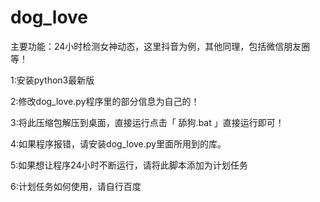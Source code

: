 # dog_love
主要功能：24小时检测女神动态，这里抖音为例，其他同理，包括微信朋友圈等！

1:安装python3最新版  

2:修改dog_love.py程序里的部分信息为自己的！ 

3:将此压缩包解压到桌面，直接运行点击「 舔狗.bat 」直接运行即可！  

4:如果程序报错，请安装dog_love.py里面所用到的库。  

5:如果想让程序24小时不断运行，请将此脚本添加为计划任务  

6:计划任务如何使用，请自行百度
